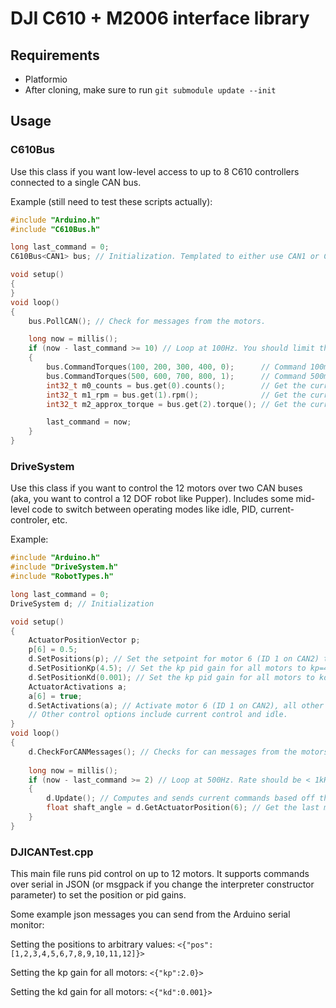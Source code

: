 # DJI C610 + M2006 interface library

## Requirements
* Platformio
* After cloning, make sure to run ```git submodule update --init```

## Usage

### C610Bus
Use this class if you want low-level access to up to 8 C610 controllers connected to a single CAN bus.

Example (still need to test these scripts actually):
```cpp
#include "Arduino.h"
#include "C610Bus.h"

long last_command = 0;
C610Bus<CAN1> bus; // Initialization. Templated to either use CAN1 or CAN2.

void setup()
{
}
void loop()
{
    bus.PollCAN(); // Check for messages from the motors.

    long now = millis();
    if (now - last_command >= 10) // Loop at 100Hz. You should limit the rate at which you call CommandTorques to <1kHz to avoid saturating the CAN bus bandwidth
    {
        bus.CommandTorques(100, 200, 300, 400, 0);      // Command 100mA to motor 1, 200ma to motor 2, etc. The last parameter specifies to command the motors with IDs 1-4
        bus.CommandTorques(500, 600, 700, 800, 1);      // Command 500mA to motor 5, 600ma to motor 6, etc. The last parameter specifies to command the motors with IDs 5-8.
        int32_t m0_counts = bus.get(0).counts();        // Get the current encoder count reading for motor 0. Returns 0 - 8191 which covers one full rotation of the motor (not to be mistaken with the output shaft).
        int32_t m1_rpm = bus.get(1).rpm();              // Get the current rpm reading for motor 1.
        int32_t m2_approx_torque = bus.get(2).torque(); // Get the current torque estimate for motor 2. Units are in mA (motor current is proportional to torque).

        last_command = now;
    }
}
```

### DriveSystem
Use this class if you want to control the 12 motors over two CAN buses (aka, you want to control a 12 DOF robot like Pupper). Includes some mid-level code to switch between operating modes like idle, PID, current-controler, etc.

Example:
```cpp
#include "Arduino.h"
#include "DriveSystem.h"
#include "RobotTypes.h"

long last_command = 0;
DriveSystem d; // Initialization

void setup()
{
    ActuatorPositionVector p;
    p[6] = 0.5;
    d.SetPositions(p); // Set the setpoint for motor 6 (ID 1 on CAN2) to 0.5 radians. This setpoint is for the angle of the output shaft, not the motor.
    d.SetPositionKp(4.5); // Set the kp pid gain for all motors to kp=4.5 [A/rad]
    d.SetPositionKd(0.001); // Set the kp pid gain for all motors to kd=0.0003 [A/rad/s]
    ActuatorActivations a;
    a[6] = true;
    d.SetActivations(a); // Activate motor 6 (ID 1 on CAN2), all other motors will be idling (zero voltage)
    // Other control options include current control and idle.
}
void loop()
{
    d.CheckForCANMessages(); // Checks for can messages from the motors
    
    long now = millis();
    if (now - last_command >= 2) // Loop at 500Hz. Rate should be < 1kHz to avoid saturation.
    {
        d.Update(); // Computes and sends current commands based off the current operating mode (pid, idle, etc)
        float shaft_angle = d.GetActuatorPosition(6); // Get the last measured angle (in radians) of motor 6's output shaft.
    }
}
```

### DJICANTest.cpp
This main file runs pid control on up to 12 motors. It supports commands over serial in JSON (or msgpack if you change the interpreter constructor parameter) to set the position or pid gains. 

Some example json messages you can send from the Arduino serial monitor:

Setting the positions to arbitrary values: ```<{"pos":[1,2,3,4,5,6,7,8,9,10,11,12]}>```

Setting the kp gain for all motors: ```<{"kp":2.0}>```

Setting the kd gain for all motors: ```<{"kd":0.001}>```